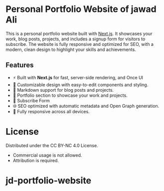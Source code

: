 
# **Personal Portfolio Website of jawad Ali**

This is a personal portfolio website built with [Next.js](https://nextjs.org/). It showcases your work, blog posts, projects, and includes a signup form for visitors to subscribe. The website is fully responsive and optimized for SEO, with a modern, clean design to highlight your skills and achievements.

## **Features**

- ⚡ Built with **Next.js** for fast, server-side rendering, and Once UI
- 🎨 Customizable design with easy-to-edit components and styling.
- 📄 Markdown support for blog posts and projects.
- 💼 Portfolio section to showcase your work and projects.
- 📧 Subscribe Form
- 🌐 SEO optimized with automatic metadata and Open Graph generation.
- 📱 Fully responsive across all devices.


# **License**

Distributed under the CC BY-NC 4.0 License.
- Commercial usage is not allowed.
- Attribution is required.

# jd-portfolio-website

